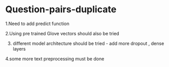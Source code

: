 # Question-pairs-duplicate
1.Need to add predict function

2.Using pre trained Glove vectors should also be tried

3. different model architecture should be tried - add more dropout , dense layers

4.some more text preprocessing must be done

